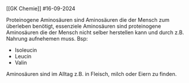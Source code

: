 [[GK Chemie]]
#16-09-2024

Proteinogene Aminosäuren sind Aminosäuren die der Mensch zum überleben benötigt, essenziele Aminosäuren sind proteinogene Aminosäuren die der Mensch nicht selber herstellen kann und durch z.B. Nahrung aufnehemen muss.
Bsp:
- Isoleucin
- Leucin
- Valin

Aminosäuren sind im Alltag z.B. in Fleisch, milch oder Eiern zu finden.

